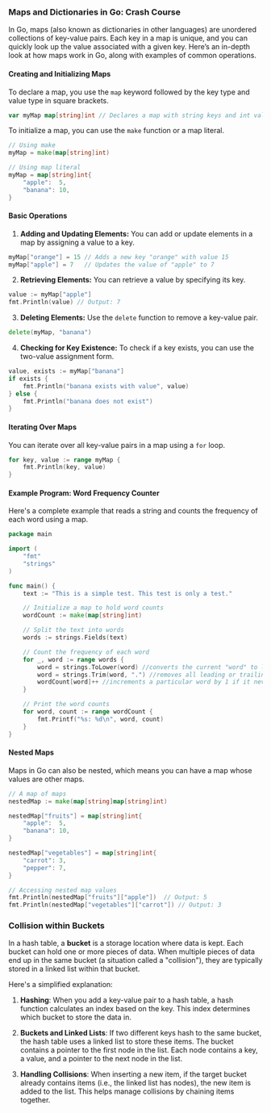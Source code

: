 ### Maps and Dictionaries in Go: Crash Course

In Go, maps (also known as dictionaries in other languages) are unordered collections of key-value pairs. Each key in a map is unique, and you can quickly look up the value associated with a given key. Here’s an in-depth look at how maps work in Go, along with examples of common operations.

#### Creating and Initializing Maps

To declare a map, you use the `map` keyword followed by the key type and value type in square brackets. 

```go
var myMap map[string]int // Declares a map with string keys and int values
```

To initialize a map, you can use the `make` function or a map literal.

```go
// Using make
myMap = make(map[string]int)

// Using map literal
myMap = map[string]int{
    "apple":  5,
    "banana": 10,
}
```

#### Basic Operations

1. **Adding and Updating Elements:**
   You can add or update elements in a map by assigning a value to a key.

```go
myMap["orange"] = 15 // Adds a new key "orange" with value 15
myMap["apple"] = 7   // Updates the value of "apple" to 7
```

2. **Retrieving Elements:**
   You can retrieve a value by specifying its key.

```go
value := myMap["apple"]
fmt.Println(value) // Output: 7
```

3. **Deleting Elements:**
   Use the `delete` function to remove a key-value pair.

```go
delete(myMap, "banana")
```

4. **Checking for Key Existence:**
   To check if a key exists, you can use the two-value assignment form.

```go
value, exists := myMap["banana"]
if exists {
    fmt.Println("banana exists with value", value)
} else {
    fmt.Println("banana does not exist")
}
```

#### Iterating Over Maps

You can iterate over all key-value pairs in a map using a `for` loop.

```go
for key, value := range myMap {
    fmt.Println(key, value)
}
```

#### Example Program: Word Frequency Counter

Here's a complete example that reads a string and counts the frequency of each word using a map.

```go
package main

import (
    "fmt"
    "strings"
)

func main() {
    text := "This is a simple test. This test is only a test."

    // Initialize a map to hold word counts
    wordCount := make(map[string]int)

    // Split the text into words
    words := strings.Fields(text)

    // Count the frequency of each word
    for _, word := range words {
        word = strings.ToLower(word) //converts the current "word" to lowercase to ensure case insensitivity in word counting
        word = strings.Trim(word, ".") //removes all leading or trailing period from the current "word"
        wordCount[word]++ //increments a particular word by 1 if it never exists prior, also keeps count of the words as the loop furthers
    }

    // Print the word counts
    for word, count := range wordCount {
        fmt.Printf("%s: %d\n", word, count)
    }
}
```

#### Nested Maps

Maps in Go can also be nested, which means you can have a map whose values are other maps.

```go
// A map of maps
nestedMap := make(map[string]map[string]int)

nestedMap["fruits"] = map[string]int{
    "apple":  5,
    "banana": 10,
}

nestedMap["vegetables"] = map[string]int{
    "carrot": 3,
    "pepper": 7,
}

// Accessing nested map values
fmt.Println(nestedMap["fruits"]["apple"])  // Output: 5
fmt.Println(nestedMap["vegetables"]["carrot"]) // Output: 3
```

### Collision within Buckets

In a hash table, a **bucket** is a storage location where data is kept. Each bucket can hold one or more pieces of data. When multiple pieces of data end up in the same bucket (a situation called a "collision"), they are typically stored in a linked list within that bucket.

Here's a simplified explanation:

1. **Hashing**: When you add a key-value pair to a hash table, a hash function calculates an index based on the key. This index determines which bucket to store the data in.

2. **Buckets and Linked Lists**: If two different keys hash to the same bucket, the hash table uses a linked list to store these items. The bucket contains a pointer to the first node in the list. Each node contains a key, a value, and a pointer to the next node in the list.

3. **Handling Collisions**: When inserting a new item, if the target bucket already contains items (i.e., the linked list has nodes), the new item is added to the list. This helps manage collisions by chaining items together.



